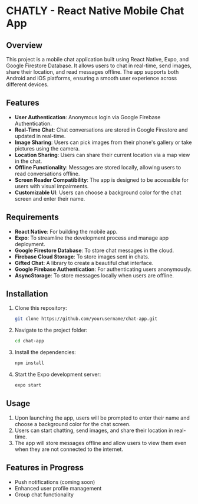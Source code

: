 # CHATLY - React Native Mobile Chat App

## Overview

This project is a mobile chat application built using React Native, Expo, and Google Firestore Database. It allows users to chat in real-time, send images, share their location, and read messages offline. The app supports both Android and iOS platforms, ensuring a smooth user experience across different devices.

## Features

- **User Authentication**: Anonymous login via Google Firebase Authentication.
- **Real-Time Chat**: Chat conversations are stored in Google Firestore and updated in real-time.
- **Image Sharing**: Users can pick images from their phone's gallery or take pictures using the camera.
- **Location Sharing**: Users can share their current location via a map view in the chat.
- **Offline Functionality**: Messages are stored locally, allowing users to read conversations offline.
- **Screen Reader Compatibility**: The app is designed to be accessible for users with visual impairments.
- **Customizable UI**: Users can choose a background color for the chat screen and enter their name.

## Requirements

- **React Native**: For building the mobile app.
- **Expo**: To streamline the development process and manage app deployment.
- **Google Firestore Database**: To store chat messages in the cloud.
- **Firebase Cloud Storage**: To store images sent in chats.
- **Gifted Chat**: A library to create a beautiful chat interface.
- **Google Firebase Authentication**: For authenticating users anonymously.
- **AsyncStorage**: To store messages locally when users are offline.

## Installation

1. Clone this repository:
   ```bash
   git clone https://github.com/yourusername/chat-app.git
   ```
2. Navigate to the project folder:
   ```bash
   cd chat-app
   ```
3. Install the dependencies:
   ```bash
   npm install
   ```
4. Start the Expo development server:
   ```bash
   expo start
   ```

## Usage

1. Upon launching the app, users will be prompted to enter their name and choose a background color for the chat screen.
2. Users can start chatting, send images, and share their location in real-time.
3. The app will store messages offline and allow users to view them even when they are not connected to the internet.

## Features in Progress

- Push notifications (coming soon)
- Enhanced user profile management
- Group chat functionality
```
